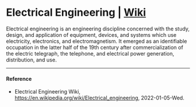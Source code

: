 # Electrical Engineering | [Wiki](https://en.wikipedia.org/wiki/Electrical_engineering)
Electrical engineering is an engineering discipline concerned with the study, design, and application of equipment, devices, and systems which use electricity, electronics, and electromagnetism. It emerged as an identifiable occupation in the latter half of the 19th century after commercialization of the electric telegraph, the telephone, and electrical power generation, distribution, and use.

----------

#### Reference
- Electrical Engineering Wiki, https://en.wikipedia.org/wiki/Electrical_engineering, 2022-01-05-Wed.
